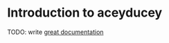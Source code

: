 # Introduction to aceyducey

TODO: write [great documentation](http://jacobian.org/writing/what-to-write/)
